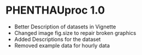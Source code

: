 # PHENTHAUproc 1.0

* Better Description of datasets in Vignette
* Changed image fig.size to repair broken graphics
* Added Descriptions for the dataset
* Removed example data for hourly data 